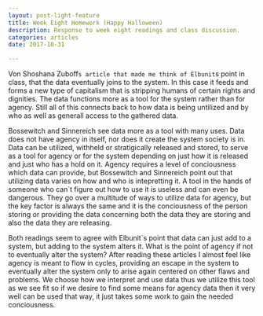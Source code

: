 ```yaml
---
layout: post-light-feature
title: Week Eight Homework (Happy Halloween)
description: Response to week eight readings and class discussion.
categories: articles
date: 2017-10-31

---
```


Von Shoshana Zuboff`s article that made me think of Elbunit`s point in class, that the data eventually joins to the system. In this case it feeds and forms a new type of capitalism that is stripping humans of certain rights and dignities. The data functions more as a tool for the system rather than for agency. Still all of this connects back to how data is being untilized and by who as well as generall access to the gathered data.

Bossewitch and Sinnereich see data more as a tool with many uses. Data does not have agency in itself, nor does it create the system society is in. Data can be utilized, withheld or stratigically released and stored, to serve as a tool for agency or for the system depending on just how it is released and just who has a hold on it. Agency requires a level of conciousness which data can provide, but Bossewitch and Sinnereich point out that utilizing data varies on how and who is intepretting it. A tool in the hands of someone who can`t figure out how to use it is useless and can even be dangerous. They go over a multitude of ways to utilize data for agency, but the key factor is always the same and it is the conciousness of the person storing or providing the data concerning both the data they are storing and also the data they are releasing. 

Both readings seem to agree with Elbunit`s point that data can just add to a system, but adding to the system alters it. What is the point of agency if not to eventually alter the system? After reading these articles I almost feel like agency is meant to flow in cycles, providing an escape in the system to eventually alter the system only to arise again centered on other flaws and problems. We choose how we interpret and use data thus we utilize this tool as we see fit so if we desire to find some means for agency data then it very well can be used that way, it just takes some work to gain the needed conciousness. 

